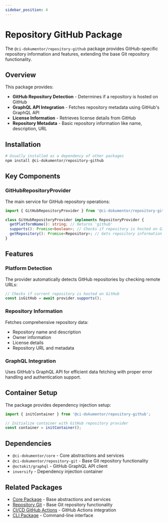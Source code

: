 ```yaml
---
sidebar_position: 4
---
```


# Repository GitHub Package

The `@ci-dokumentor/repository-github` package provides GitHub-specific repository information and features, extending the base Git repository functionality.

## Overview

This package provides:

- **GitHub Repository Detection** - Determines if a repository is hosted on GitHub
- **GraphQL API Integration** - Fetches repository metadata using GitHub's GraphQL API
- **License Information** - Retrieves license details from GitHub
- **Repository Metadata** - Basic repository information like name, description, URL

## Installation

```bash
# Usually installed as a dependency of other packages
npm install @ci-dokumentor/repository-github
```

## Key Components

### GitHubRepositoryProvider

The main service for GitHub repository operations:

```typescript
import { GitHubRepositoryProvider } from '@ci-dokumentor/repository-github';

class GitHubRepositoryProvider implements RepositoryProvider {
  getPlatformName(): string; // Returns 'github'
  supports(): Promise<boolean>; // Checks if repository is hosted on GitHub
  getRepository(): Promise<Repository>; // Gets repository information
}
```

## Features

### Platform Detection

The provider automatically detects GitHub repositories by checking remote URLs:

```typescript
// Checks if current repository is hosted on GitHub
const isGitHub = await provider.supports();
```

### Repository Information

Fetches comprehensive repository data:

- Repository name and description
- Owner information
- License details
- Repository URL and metadata

### GraphQL Integration

Uses GitHub's GraphQL API for efficient data fetching with proper error handling and authentication support.

## Container Setup

The package provides dependency injection setup:

```typescript
import { initContainer } from '@ci-dokumentor/repository-github';

// Initialize container with GitHub repository provider
const container = initContainer();
```

## Dependencies

- `@ci-dokumentor/core` - Core abstractions and services
- `@ci-dokumentor/repository-git` - Base Git repository functionality
- `@octokit/graphql` - GitHub GraphQL API client
- `inversify` - Dependency injection container

## Related Packages

- [Core Package](./core) - Base abstractions and services
- [Repository Git](./repository-git) - Base Git repository functionality
- [CI/CD GitHub Actions](./cicd-github-actions) - GitHub Actions integration
- [CLI Package](./cli) - Command-line interface

